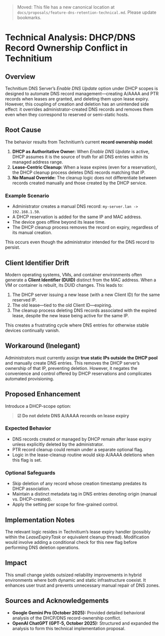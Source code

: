 > Moved: This file has a new canonical location at `docs/proposals/feature-dns-retention-technical.md`. Please update bookmarks.

# Technical Analysis: DHCP/DNS Record Ownership Conflict in Technitium

## Overview

Technitium DNS Server’s *Enable DNS Update* option under DHCP scopes is designed to automate DNS record management—creating A/AAAA and PTR records when leases are granted, and deleting them upon lease expiry. However, this coupling of creation and deletion has an unintended side effect: it overrides administrator-created DNS records and removes them even when they correspond to reserved or semi-static hosts.

## Root Cause

The behavior results from Technitium’s current **record ownership model**:

1. **DHCP as Authoritative Owner:** When *Enable DNS Update* is active, DHCP assumes it is the source of truth for all DNS entries within its managed address range.
2. **Lease-Centric Cleanup:** When a lease expires (even for a reservation), the DHCP cleanup process deletes DNS records matching that IP.
3. **No Manual Override:** The cleanup logic does not differentiate between records created manually and those created by the DHCP service.

### Example Scenario

* Administrator creates a manual DNS record: `my-server.lan -> 192.168.1.50`.
* A DHCP reservation is added for the same IP and MAC address.
* The device goes offline beyond its lease time.
* The DHCP cleanup process removes the record on expiry, regardless of its manual creation.

This occurs even though the administrator intended for the DNS record to persist.

## Client Identifier Drift

Modern operating systems, VMs, and container environments often generate a **Client Identifier (DUID)** distinct from the MAC address. When a VM or container is rebuilt, its DUID changes. This leads to:

1. The DHCP server issuing a new lease (with a new Client ID) for the same reserved IP.
2. The old lease—tied to the old Client ID—expiring.
3. The cleanup process deleting DNS records associated with the expired lease, despite the new lease being active for the same IP.

This creates a frustrating cycle where DNS entries for otherwise stable devices continually vanish.

## Workaround (Inelegant)

Administrators must currently assign **true static IPs outside the DHCP pool** and manually create DNS entries. This removes the DHCP server’s ownership of that IP, preventing deletion. However, it negates the convenience and control offered by DHCP reservations and complicates automated provisioning.

## Proposed Enhancement

Introduce a DHCP-scope option:

> **☑ Do not delete DNS A/AAAA records on lease expiry**

### Expected Behavior

* DNS records created or managed by DHCP remain after lease expiry unless explicitly deleted by the administrator.
* PTR record cleanup could remain under a separate optional flag.
* Logic in the lease-cleanup routine would skip A/AAAA deletions when this flag is set.

### Optional Safeguards

* Skip deletion of any record whose creation timestamp predates its DHCP association.
* Maintain a distinct metadata tag in DNS entries denoting origin (manual vs. DHCP-created).
* Apply the setting per scope for fine-grained control.

## Implementation Notes

The relevant logic resides in Technitium’s lease expiry handler (possibly within the *LeaseExpiryTask* or equivalent cleanup thread). Modification would involve adding a conditional check for this new flag before performing DNS deletion operations.

## Impact

This small change yields outsized reliability improvements in hybrid environments where both dynamic and static infrastructure coexist. It enhances user trust and prevents unnecessary manual repair of DNS zones.

## Sources and Acknowledgements

* **Google Gemini Pro (October 2025):** Provided detailed behavioral analysis of the DHCP/DNS record-ownership conflict.
* **OpenAI ChatGPT (GPT-5, October 2025):** Structured and expanded the analysis to form this technical implementation proposal.
